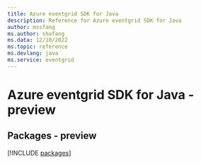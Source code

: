 ```yaml
---
title: Azure eventgrid SDK for Java
description: Reference for Azure eventgrid SDK for Java
author: mssfang
ms.author: shafang
ms.data: 12/10/2022
ms.topic: reference
ms.devlang: java
ms.service: eventgrid
---
```

# Azure eventgrid SDK for Java - preview
## Packages - preview
[!INCLUDE [packages](eventgrid-index.md)]